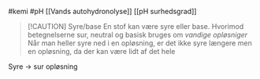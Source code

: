 #kemi #pH
[[Vands autohydronolyse]]
[[pH surhedsgrad]]

> [!CAUTION] Syre/base
> En stof kan være syre eller base. Hvorimod betegnelserne sur, neutral og basisk bruges om *vandige opløsniger*
>Når man heller syre ned i en opløsning, er det ikke syre længere men en opløsning, da der kan være lidt af det hele
>
Syre -> sur opløsning

